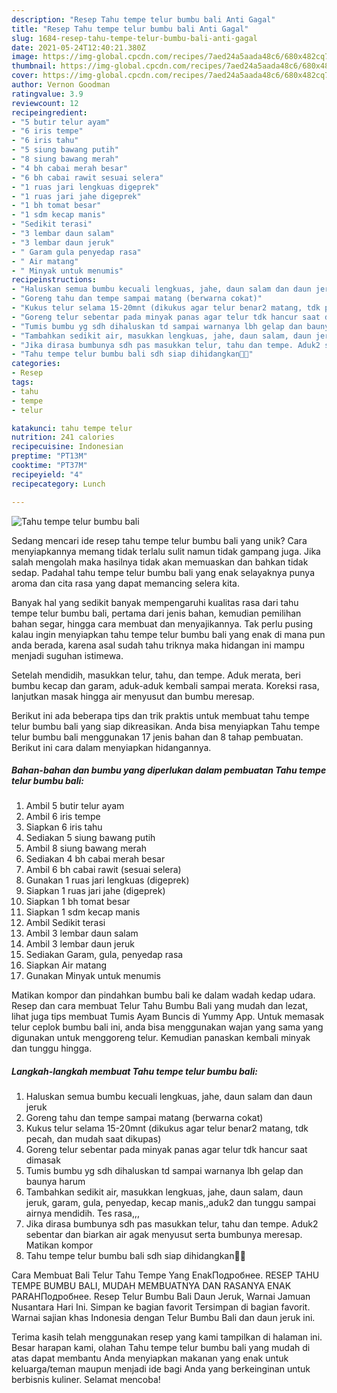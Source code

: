 ```yaml
---
description: "Resep Tahu tempe telur bumbu bali Anti Gagal"
title: "Resep Tahu tempe telur bumbu bali Anti Gagal"
slug: 1684-resep-tahu-tempe-telur-bumbu-bali-anti-gagal
date: 2021-05-24T12:40:21.380Z
image: https://img-global.cpcdn.com/recipes/7aed24a5aada48c6/680x482cq70/tahu-tempe-telur-bumbu-bali-foto-resep-utama.jpg
thumbnail: https://img-global.cpcdn.com/recipes/7aed24a5aada48c6/680x482cq70/tahu-tempe-telur-bumbu-bali-foto-resep-utama.jpg
cover: https://img-global.cpcdn.com/recipes/7aed24a5aada48c6/680x482cq70/tahu-tempe-telur-bumbu-bali-foto-resep-utama.jpg
author: Vernon Goodman
ratingvalue: 3.9
reviewcount: 12
recipeingredient:
- "5 butir telur ayam"
- "6 iris tempe"
- "6 iris tahu"
- "5 siung bawang putih"
- "8 siung bawang merah"
- "4 bh cabai merah besar"
- "6 bh cabai rawit sesuai selera"
- "1 ruas jari lengkuas digeprek"
- "1 ruas jari jahe digeprek"
- "1 bh tomat besar"
- "1 sdm kecap manis"
- "Sedikit terasi"
- "3 lembar daun salam"
- "3 lembar daun jeruk"
- " Garam gula penyedap rasa"
- " Air matang"
- " Minyak untuk menumis"
recipeinstructions:
- "Haluskan semua bumbu kecuali lengkuas, jahe, daun salam dan daun jeruk"
- "Goreng tahu dan tempe sampai matang (berwarna cokat)"
- "Kukus telur selama 15-20mnt (dikukus agar telur benar2 matang, tdk pecah, dan mudah saat dikupas)"
- "Goreng telur sebentar pada minyak panas agar telur tdk hancur saat dimasak"
- "Tumis bumbu yg sdh dihaluskan td sampai warnanya lbh gelap dan baunya harum"
- "Tambahkan sedikit air, masukkan lengkuas, jahe, daun salam, daun jeruk, garam, gula, penyedap, kecap manis,,aduk2 dan tunggu sampai airnya mendidih. Tes rasa,,,"
- "Jika dirasa bumbunya sdh pas masukkan telur, tahu dan tempe. Aduk2 sebentar dan biarkan air agak menyusut serta bumbunya meresap. Matikan kompor"
- "Tahu tempe telur bumbu bali sdh siap dihidangkan🤩🤩"
categories:
- Resep
tags:
- tahu
- tempe
- telur

katakunci: tahu tempe telur 
nutrition: 241 calories
recipecuisine: Indonesian
preptime: "PT13M"
cooktime: "PT37M"
recipeyield: "4"
recipecategory: Lunch

---
```



![Tahu tempe telur bumbu bali](https://img-global.cpcdn.com/recipes/7aed24a5aada48c6/680x482cq70/tahu-tempe-telur-bumbu-bali-foto-resep-utama.jpg)

Sedang mencari ide resep tahu tempe telur bumbu bali yang unik? Cara menyiapkannya memang tidak terlalu sulit namun tidak gampang juga. Jika salah mengolah maka hasilnya tidak akan memuaskan dan bahkan tidak sedap. Padahal tahu tempe telur bumbu bali yang enak selayaknya punya aroma dan cita rasa yang dapat memancing selera kita.

Banyak hal yang sedikit banyak mempengaruhi kualitas rasa dari tahu tempe telur bumbu bali, pertama dari jenis bahan, kemudian pemilihan bahan segar, hingga cara membuat dan menyajikannya. Tak perlu pusing kalau ingin menyiapkan tahu tempe telur bumbu bali yang enak di mana pun anda berada, karena asal sudah tahu triknya maka hidangan ini mampu menjadi suguhan istimewa.

Setelah mendidih, masukkan telur, tahu, dan tempe. Aduk merata, beri bumbu kecap dan garam, aduk-aduk kembali sampai merata. Koreksi rasa, lanjutkan masak hingga air menyusut dan bumbu meresap.


Berikut ini ada beberapa tips dan trik praktis untuk membuat tahu tempe telur bumbu bali yang siap dikreasikan. Anda bisa menyiapkan Tahu tempe telur bumbu bali menggunakan 17 jenis bahan dan 8 tahap pembuatan. Berikut ini cara dalam menyiapkan hidangannya.

<!--inarticleads1-->

##### Bahan-bahan dan bumbu yang diperlukan dalam pembuatan Tahu tempe telur bumbu bali:

1. Ambil 5 butir telur ayam
1. Ambil 6 iris tempe
1. Siapkan 6 iris tahu
1. Sediakan 5 siung bawang putih
1. Ambil 8 siung bawang merah
1. Sediakan 4 bh cabai merah besar
1. Ambil 6 bh cabai rawit (sesuai selera)
1. Gunakan 1 ruas jari lengkuas (digeprek)
1. Siapkan 1 ruas jari jahe (digeprek)
1. Siapkan 1 bh tomat besar
1. Siapkan 1 sdm kecap manis
1. Ambil Sedikit terasi
1. Ambil 3 lembar daun salam
1. Ambil 3 lembar daun jeruk
1. Sediakan  Garam, gula, penyedap rasa
1. Siapkan  Air matang
1. Gunakan  Minyak untuk menumis


Matikan kompor dan pindahkan bumbu bali ke dalam wadah kedap udara. Resep dan cara membuat Telur Tahu Bumbu Bali yang mudah dan lezat, lihat juga tips membuat Tumis Ayam Buncis di Yummy App. Untuk memasak telur ceplok bumbu bali ini, anda bisa menggunakan wajan yang sama yang digunakan untuk menggoreng telur. Kemudian panaskan kembali minyak dan tunggu hingga. 

<!--inarticleads2-->

##### Langkah-langkah membuat Tahu tempe telur bumbu bali:

1. Haluskan semua bumbu kecuali lengkuas, jahe, daun salam dan daun jeruk
1. Goreng tahu dan tempe sampai matang (berwarna cokat)
1. Kukus telur selama 15-20mnt (dikukus agar telur benar2 matang, tdk pecah, dan mudah saat dikupas)
1. Goreng telur sebentar pada minyak panas agar telur tdk hancur saat dimasak
1. Tumis bumbu yg sdh dihaluskan td sampai warnanya lbh gelap dan baunya harum
1. Tambahkan sedikit air, masukkan lengkuas, jahe, daun salam, daun jeruk, garam, gula, penyedap, kecap manis,,aduk2 dan tunggu sampai airnya mendidih. Tes rasa,,,
1. Jika dirasa bumbunya sdh pas masukkan telur, tahu dan tempe. Aduk2 sebentar dan biarkan air agak menyusut serta bumbunya meresap. Matikan kompor
1. Tahu tempe telur bumbu bali sdh siap dihidangkan🤩🤩


Cara Membuat Bali Telur Tahu Tempe Yang EnakПодробнее. RESEP TAHU TEMPE BUMBU BALI, MUDAH MEMBUATNYA DAN RASANYA ENAK PARAHПодробнее. Resep Telur Bumbu Bali Daun Jeruk, Warnai Jamuan Nusantara Hari Ini. Simpan ke bagian favorit Tersimpan di bagian favorit. Warnai sajian khas Indonesia dengan Telur Bumbu Bali dan daun jeruk ini. 

Terima kasih telah menggunakan resep yang kami tampilkan di halaman ini. Besar harapan kami, olahan Tahu tempe telur bumbu bali yang mudah di atas dapat membantu Anda menyiapkan makanan yang enak untuk keluarga/teman maupun menjadi ide bagi Anda yang berkeinginan untuk berbisnis kuliner. Selamat mencoba!
